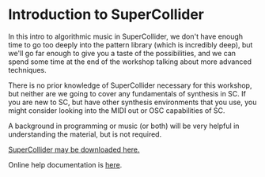 Introduction to SuperCollider
=============================

In this intro to algorithmic music in SuperCollider, we don't have enough time
to go too deeply into the pattern library (which is incredibly deep), but we'll
go far enough to give you a taste of the possibilities, and we can spend some
time at the end of the workshop talking about more advanced techniques.

There is no prior knowledge of SuperCollider necessary for this workshop,
but neither are we going to cover any fundamentals of synthesis in SC. If
you are new to SC, but have other synthesis environments that you use, you
might consider looking into the MIDI out or OSC capabilities of SC.

A background in programming or music (or both) will be very helpful
in understanding the material, but is not required.

[SuperCollider may be downloaded here.](http://supercollider.sourceforge.net/downloads/)

Online help documentation is [here](http://doc.sccode.org).


